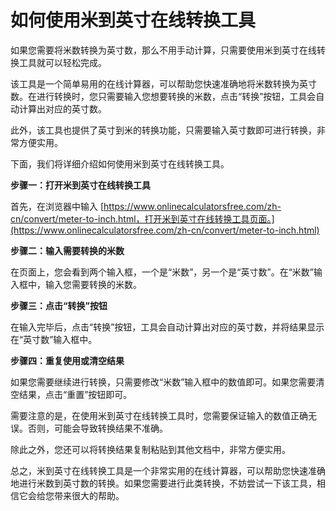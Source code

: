 如何使用米到英寸在线转换工具
==============

如果您需要将米数转换为英寸数，那么不用手动计算，只需要使用米到英寸在线转换工具就可以轻松完成。

该工具是一个简单易用的在线计算器，可以帮助您快速准确地将米数转换为英寸数。在进行转换时，您只需要输入您想要转换的米数，点击“转换”按钮，工具会自动计算出对应的英寸数。

此外，该工具也提供了英寸到米的转换功能，只需要输入英寸数即可进行转换，非常方便实用。

下面，我们将详细介绍如何使用米到英寸在线转换工具。

**步骤一：打开米到英寸在线转换工具**

首先，在浏览器中输入 [https://www.onlinecalculatorsfree.com/zh-cn/convert/meter-to-inch.html，打开米到英寸在线转换工具页面。](https://www.onlinecalculatorsfree.com/zh-cn/convert/meter-to-inch.html)

**步骤二：输入需要转换的米数**

在页面上，您会看到两个输入框，一个是“米数”，另一个是“英寸数”。在“米数”输入框中，输入您需要转换的米数。

**步骤三：点击“转换”按钮**

在输入完毕后，点击“转换”按钮，工具会自动计算出对应的英寸数，并将结果显示在“英寸数”输入框中。

**步骤四：重复使用或清空结果**

如果您需要继续进行转换，只需要修改“米数”输入框中的数值即可。如果您需要清空结果，点击“重置”按钮即可。

需要注意的是，在使用米到英寸在线转换工具时，您需要保证输入的数值正确无误。否则，可能会导致转换结果不准确。

除此之外，您还可以将转换结果复制粘贴到其他文档中，非常方便实用。

总之，米到英寸在线转换工具是一个非常实用的在线计算器，可以帮助您快速准确地进行米数到英寸数的转换。如果您需要进行此类转换，不妨尝试一下该工具，相信它会给您带来很大的帮助。